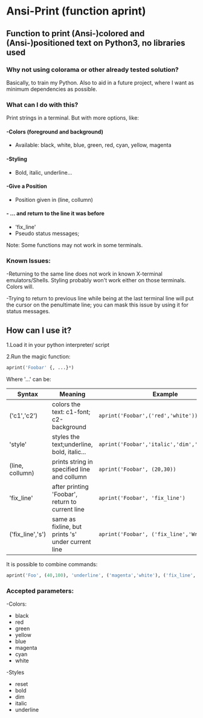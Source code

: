 # Ansi-Print (function aprint)
## Function to print (Ansi-)colored and (Ansi-)positioned text on Python3, no libraries used

### Why not using colorama or other already tested solution?
Basically, to train my Python. Also to aid in a future project, where I want as minimum dependencies as possible.

### What can I do with this?

Print strings in a terminal. But with more options, like:

#### -Colors (foreground and background)
  * Available: black, white, blue, green, red, cyan, yellow, magenta

#### -Styling
  * Bold, italic, underline...

#### -Give a Position
  * Position given in (line, collumn)

#### - ... and return to the line it was before
  * 'fix_line'
  *  Pseudo status messages;

Note: Some functions may not work in some terminals.

### Known Issues:
-Returning to the same line does not work in known X-terminal emulators/Shells. Styling probably won't work either on those terminals. Colors will.

-Trying to return to previous line while being at the last terminal line will put the cursor on the penultimate line; you can mask this issue by using it for status messages. 

## How can I use it?

1.Load it in your python interpreter/ script

2.Run the magic function:

```python
aprint('Foobar' {, ...}*)
```

Where '...' can be:

|Syntax            |Meaning                                            |Example                                      |
|------------------|---------------------------------------------------|---------------------------------------------|
|('c1','c2')       |colors the text: c1-font; c2-background            |`aprint('Foobar',('red','white'))           `|
|'style'           |styles the text;underline, bold, italic...         |`aprint('Foobar','italic','dim','underline')`|
|(line, collumn)   |prints string in specified line and collumn        |`aprint('Foobar', (20,30))                  `|
|'fix_line'        |after printing 'Foobar', return to current line    |`aprint('Foobar', 'fix_line')               `|
|('fix_line','s')  |same as fixline, but prints 's' under current line |`aprint('Foobar', ('fix_line','Written'))   `|

It is possible to combine commands:

```python
aprint('Foo', (40,100), 'underline', ('magenta','white'), ('fix_line','Bar') ,'bold')
```

### Accepted parameters:

-Colors:

  * black
  * red
  * green
  * yellow
  * blue
  * magenta
  * cyan
  * white

-Styles

  * reset
  * bold
  * dim
  * italic
  * underline





